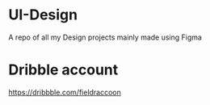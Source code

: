 # UI-Design
A repo of all my Design projects mainly made using Figma

# Dribble account

https://dribbble.com/fieldraccoon

